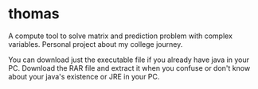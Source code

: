 # thomas
A compute tool to solve matrix and prediction problem with complex variables. Personal project about my college journey. 

You can download just the executable file if you already have java in your PC. 
Download the RAR file and extract it when you confuse or don't know about your java's existence or JRE in your PC.  
